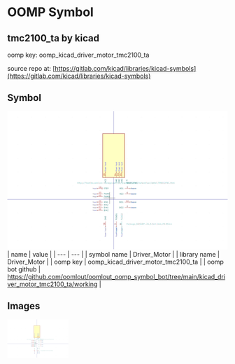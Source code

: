 # OOMP Symbol  
## tmc2100_ta  by kicad  
  
oomp key: oomp_kicad_driver_motor_tmc2100_ta  
  
source repo at: [https://gitlab.com/kicad/libraries/kicad-symbols](https://gitlab.com/kicad/libraries/kicad-symbols)  
## Symbol  
  
[![working.png](working_600.png)](working.png)  
| name | value | 
| --- | --- | 
| symbol name | Driver_Motor | 
| library name | Driver_Motor | 
| oomp key | oomp_kicad_driver_motor_tmc2100_ta | 
| oomp bot github | https://github.com/oomlout/oomlout_oomp_symbol_bot/tree/main/kicad_driver_motor_tmc2100_ta/working | 
## Images  
  
[![working.png](working_140.png)](working.png)  
